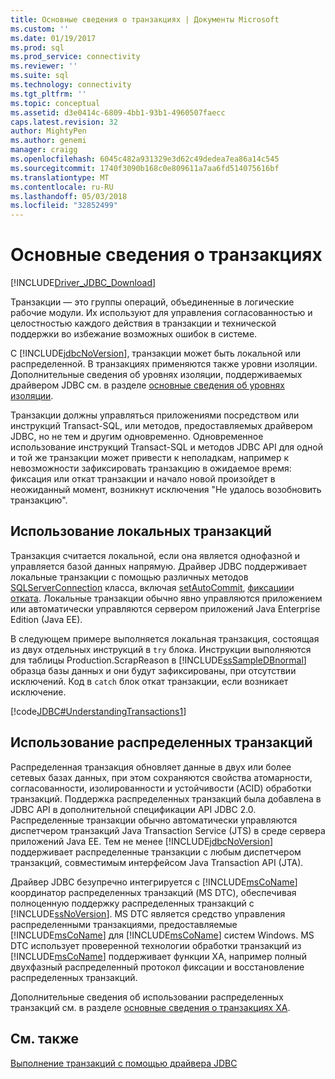 ```yaml
---
title: Основные сведения о транзакциях | Документы Microsoft
ms.custom: ''
ms.date: 01/19/2017
ms.prod: sql
ms.prod_service: connectivity
ms.reviewer: ''
ms.suite: sql
ms.technology: connectivity
ms.tgt_pltfrm: ''
ms.topic: conceptual
ms.assetid: d3e0414c-6809-4bb1-93b1-4960507faecc
caps.latest.revision: 32
author: MightyPen
ms.author: genemi
manager: craigg
ms.openlocfilehash: 6045c482a931329e3d62c49dedea7ea86a14c545
ms.sourcegitcommit: 1740f3090b168c0e809611a7aa6fd514075616bf
ms.translationtype: MT
ms.contentlocale: ru-RU
ms.lasthandoff: 05/03/2018
ms.locfileid: "32852499"
---
```

# <a name="understanding-transactions"></a>Основные сведения о транзакциях
[!INCLUDE[Driver_JDBC_Download](../../includes/driver_jdbc_download.md)]

  Транзакции — это группы операций, объединенные в логические рабочие модули. Их используют для управления согласованностью и целостностью каждого действия в транзакции и технической поддержки во избежание возможных ошибок в системе.  
  
 С [!INCLUDE[jdbcNoVersion](../../includes/jdbcnoversion_md.md)], транзакции может быть локальной или распределенной. В транзакциях применяются также уровни изоляции. Дополнительные сведения об уровнях изоляции, поддерживаемых драйвером JDBC см. в разделе [основные сведения об уровнях изоляции](../../connect/jdbc/understanding-isolation-levels.md).  
  
 Транзакции должны управляться приложениями посредством или инструкций Transact-SQL, или методов, предоставляемых драйвером JDBC, но не тем и другим одновременно. Одновременное использование инструкций Transact-SQL и методов JDBC API для одной и той же транзакции может привести к неполадкам, например к невозможности зафиксировать транзакцию в ожидаемое время: фиксация или откат транзакции и начало новой произойдет в неожиданный момент, возникнут исключения "Не удалось возобновить транзакцию".  
  
## <a name="using-local-transactions"></a>Использование локальных транзакций  
 Транзакция считается локальной, если она является однофазной и управляется базой данных напрямую. Драйвер JDBC поддерживает локальные транзакции с помощью различных методов [SQLServerConnection](../../connect/jdbc/reference/sqlserverconnection-class.md) класса, включая [setAutoCommit](../../connect/jdbc/reference/setautocommit-method-sqlserverconnection.md), [фиксации](../../connect/jdbc/reference/commit-method-sqlserverconnection.md)и [отката](../../connect/jdbc/reference/rollback-method.md). Локальные транзакции обычно явно управляются приложением или автоматически управляются сервером приложений Java Enterprise Edition (Java EE).  
  
 В следующем примере выполняется локальная транзакция, состоящая из двух отдельных инструкций в `try` блока. Инструкции выполняются для таблицы Production.ScrapReason в [!INCLUDE[ssSampleDBnormal](../../includes/sssampledbnormal_md.md)] образца базы данных и они будут зафиксированы, при отсутствии исключений. Код в `catch` блок откат транзакции, если возникает исключение.  
  
 [!code[JDBC#UnderstandingTransactions1](../../connect/jdbc/codesnippet/Java/understanding-transactions_1.java)]  
  
## <a name="using-distributed-transactions"></a>Использование распределенных транзакций  
 Распределенная транзакция обновляет данные в двух или более сетевых базах данных, при этом сохраняются свойства атомарности, согласованности, изолированности и устойчивости (ACID) обработки транзакций. Поддержка распределенных транзакций была добавлена в JDBC API в дополнительной спецификации API JDBC 2.0. Распределенные транзакции обычно автоматически управляются диспетчером транзакций Java Transaction Service (JTS) в среде сервера приложений Java EE. Тем не менее [!INCLUDE[jdbcNoVersion](../../includes/jdbcnoversion_md.md)] поддерживает распределенные транзакции с любым диспетчером транзакций, совместимым интерфейсом Java Transaction API (JTA).  
  
 Драйвер JDBC безупречно интегрируется с [!INCLUDE[msCoName](../../includes/msconame_md.md)] координатор распределенных транзакций (MS DTC), обеспечивая полноценную поддержку распределенных транзакций с [!INCLUDE[ssNoVersion](../../includes/ssnoversion_md.md)]. MS DTC является средство управления распределенными транзакциями, предоставляемые [!INCLUDE[msCoName](../../includes/msconame_md.md)] для [!INCLUDE[msCoName](../../includes/msconame_md.md)] систем Windows. MS DTC использует проверенной технологии обработки транзакций из [!INCLUDE[msCoName](../../includes/msconame_md.md)] поддерживает функции XA, например полный двухфазный распределенный протокол фиксации и восстановление распределенных транзакций.  
  
 Дополнительные сведения об использовании распределенных транзакций см. в разделе [основные сведения о транзакциях XA](../../connect/jdbc/understanding-xa-transactions.md).  
  
## <a name="see-also"></a>См. также  
 [Выполнение транзакций с помощью драйвера JDBC](../../connect/jdbc/performing-transactions-with-the-jdbc-driver.md)  
  
  
